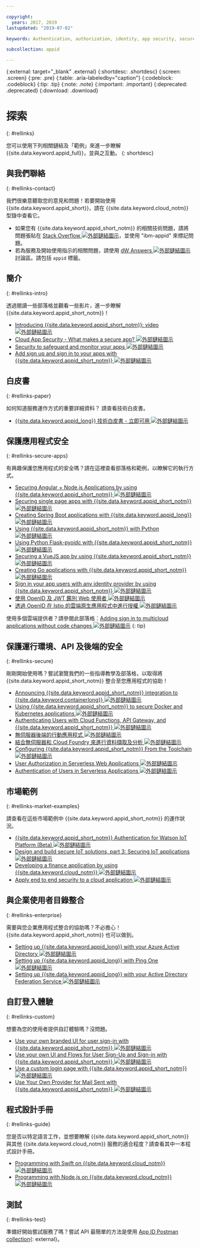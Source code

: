 ```yaml
---

copyright:
  years: 2017, 2019
lastupdated: "2019-07-02"

keywords: Authentication, authorization, identity, app security, secure

subcollection: appid

---
```


{:external: target="_blank" .external}
{:shortdesc: .shortdesc}
{:screen: .screen}
{:pre: .pre}
{:table: .aria-labeledby="caption"}
{:codeblock: .codeblock}
{:tip: .tip}
{:note: .note}
{:important: .important}
{:deprecated: .deprecated}
{:download: .download}


# 探索
{: #rellinks}

您可以使用下列相關鏈結及「範例」來進一步瞭解 {{site.data.keyword.appid_full}}，並與之互動。
{: shortdesc}

## 與我們聯絡
{: #rellinks-contact}

我們很樂意聽取您的意見和問題！若要開始使用 {{site.data.keyword.appid_short}}，請在 {{site.data.keyword.cloud_notm}} 型錄中查看它。
* 如果您有 {{site.data.keyword.appid_short_notm}} 的相關技術問題，請將問題張貼在 <a href="https://stackoverflow.com" target="_blank">Stack Overflow <img src="../../icons/launch-glyph.svg" alt="外部鏈結圖示"></a>，並使用 "ibm-appid" 來標記問題。
* 若為服務及開始使用指示的相關問題，請使用 <a href="https://developer.ibm.com" target="_blank">dW Answers <img src="../../icons/launch-glyph.svg" alt="外部鏈結圖示"></a> 討論區。請包括 `appid` 標籤。


## 簡介
{: #rellinks-intro}

透過閱讀一些部落格並觀看一些影片，進一步瞭解 {{site.data.keyword.appid_short_notm}}！

* <a href="https://www.youtube.com/watch?v=XlrCjHdK43Q" target="_blank">Introducing {{site.data.keyword.appid_short_notm}}: video<img src="../../icons/launch-glyph.svg" alt="外部鏈結圖示"></a>
* <a href="https://www.ibm.com/cloud/blog/cloud-app-security-makes-secure-app" target="_blank">Cloud App Security - What makes a secure app? <img src="../../icons/launch-glyph.svg" alt="外部鏈結圖示"></a>
* <a href="https://www.ibm.com/cloud/garage/architectures/securityArchitecture/security-for-application" target="_blank">Security to safeguard and monitor your apps <img src="../../icons/launch-glyph.svg" alt="外部鏈結圖示"></a>
* <a href="https://www.youtube.com/watch?v=cDSYNFn4rX8" target="_blank">Add sign up and sign in to your apps with {{site.data.keyword.appid_short_notm}} <img src="../../icons/launch-glyph.svg" alt="外部鏈結圖示"></a>



## 白皮書
{: #rellinks-paper}

如何知道服務運作方式的重要詳細資料？ 請查看技術白皮書。

* <a href="https://www.ibm.com/cloud/blog/ibm-cloud-app-id-technical-white-paper-now-available" target="_blank">{{site.data.keyword.appid_long}} 技術白皮書 - 立即可用 <img src="../../icons/launch-glyph.svg" alt="外部鏈結圖示"></a>


## 保護應用程式安全
{: #rellinks-secure-apps}

有興趣保護您應用程式的安全嗎？請在這裡查看部落格和範例，以瞭解它的執行方式。

* <a href="https://www.ibm.com/cloud/blog/securing-angularnode-js-applications-using-app-id" target="_blank">Securing Angular + Node.js Applications by using {{site.data.keyword.appid_short_notm}} <img src="../../icons/launch-glyph.svg" alt="外部鏈結圖示"></a>
* <a href="https://www.ibm.com/cloud/blog/securing-single-page-apps-app-id-service" target="_blank">Securing single page apps with {{site.data.keyword.appid_short_notm}} <img src="../../icons/launch-glyph.svg" alt="外部鏈結圖示"></a>
* <a href="https://www.ibm.com/cloud/blog/creating-spring-boot-applications-app-id" target="_blank">Creating Spring Boot applications with {{site.data.keyword.appid_long}} <img src="../../icons/launch-glyph.svg" alt="外部鏈結圖示"></a>
* <a href="https://github.com/mnsn/appid-python-flask-example" target="_blank">Using {{site.data.keyword.appid_short_notm}} with Python <img src="../../icons/launch-glyph.svg" alt="外部鏈結圖示"></a>
* <a href="https://github.com/IBM-Cloud/github-traffic-stats" target="_blank">Using Python Flask-pyoidc with {{site.data.keyword.appid_short_notm}} <img src="../../icons/launch-glyph.svg" alt="外部鏈結圖示"></a>
* <a href="https://github.com/ibmets/appid-vue-client" target="_blank">Securing a VueJS app by using {{site.data.keyword.appid_short_notm}} <img src="../../icons/launch-glyph.svg" alt="外部鏈結圖示"></a>
* <a href="https://www.ibm.com/cloud/blog/creating-go-applications-with-app-id" target="_blank">Creating Go applications with {{site.data.keyword.appid_short_notm}} <img src="../../icons/launch-glyph.svg" alt="外部鏈結圖示"></a>
* <a href="https://www.ibm.com/cloud/blog/app-id-integrate-custom-identity" target="_blank">Sign in your app users with any identity provider by using {{site.data.keyword.appid_short_notm}} <img src="../../icons/launch-glyph.svg" alt="外部鏈結圖示"></a>
* <a href="http://heidloff.net/article/authenticating-web-users-openid-connect-jwt/" target="_blank">使用 OpenID 及 JWT 鑑別 Web 使用者 <img src="../../icons/launch-glyph.svg" alt="外部鏈結圖示"></a>
* <a href="http://heidloff.net/article/authentication-authorization-openid-connect-istio" target="_blank">透過 OpenID 在 Istio 的雲端原生應用程式中進行授權 <img src="../../icons/launch-glyph.svg" alt="外部鏈結圖示"></a>



使用多個雲端提供者？請參閱此部落格：<a href="https://www.ibm.com/cloud/blog/adding-sign-in-to-multicloud-applications-without-code-changes" target="_blank">Adding sign in to multicloud applications without code changes <img src="../../icons/launch-glyph.svg" alt="外部鏈結圖示"></a>
{: tip}



## 保護運行環境、API 及後端的安全
{: #rellinks-secure}

剛剛開始使用嗎？嘗試瀏覽我們的一些指導教學及部落格，以取得將 {{site.data.keyword.appid_short_notm}} 整合至您應用程式的協助！

* <a href="https://www.ibm.com/cloud/blog/announcing-app-id-integration-ibm-cloud-kubernetes-service" target="_blank">Announcing {{site.data.keyword.appid_short_notm}} integration to {{site.data.keyword.containerlong}} <img src="../../icons/launch-glyph.svg" alt="外部鏈結圖示"></a>
* <a href="https://www.ibm.com/cloud/blog/using-app-id-secure-docker-kubernetes-applications" target="_blank">Using {{site.data.keyword.appid_short_notm}} to secure Docker and Kubernetes applications <img src="../../icons/launch-glyph.svg" alt="外部鏈結圖示"></a>
* <a href="https://www.ibm.com/cloud/blog/authenticating-users-with-cloud-functions-api-gateway-and-app-id" target="_blank">Authenticating Users with Cloud Functions, API Gateway, and {{site.data.keyword.appid_short_notm}} <img src="../../icons/launch-glyph.svg" alt="外部鏈結圖示"></a>
* <a href="/docs/tutorials?topic=solution-tutorials-serverless-mobile-backend#serverless-mobile-backend" target="_blank">無伺服器後端的行動應用程式 <img src="../../icons/launch-glyph.svg" alt="外部鏈結圖示"></a>
* <a href="/docs/tutorials?topic=solution-tutorials-serverless-github-traffic-analytics#serverless-github-traffic-analytics" target="_blank">結合無伺服器和 Cloud Foundry 來進行資料擷取及分析 <img src="../../icons/launch-glyph.svg" alt="外部鏈結圖示"></a>
* <a href="https://www.ibm.com/cloud/blog/how-to-configure-ibm-cloud-app-id-from-the-toolchain" target="_blank">Configuring {{site.data.keyword.appid_short_notm}} From the Toolchain <img src="../../icons/launch-glyph.svg" alt="外部鏈結圖示"></a>
* <a href="http://heidloff.net/article/user-authorization-serverless-web-applications-openwhisk" target="_blank">User Authorization in Serverless Web Applications <img src="../../icons/launch-glyph.svg" alt="外部鏈結圖示"></a>
* <a href="http://heidloff.net/article/user-authentication-serverless-openwhisk" target="_blank">Authentication of Users in Serverless Applications <img src="../../icons/launch-glyph.svg" alt="外部鏈結圖示"></a>



## 市場範例
{: #rellinks-market-examples}

請查看在這些市場範例中 {{site.data.keyword.appid_short_notm}} 的運作狀況。

* <a href="https://www.ibm.com/support/knowledgecenter/SSQP8H/iot/platform/reference/security/app_id.html" target="_blank">{{site.data.keyword.appid_short_notm}} Authentication for Watson IoT Platform (Beta) <img src="../../icons/launch-glyph.svg" alt="外部鏈結圖示"></a>
* <a href="https://developer.ibm.com/articles/iot-trs-secure-iot-solutions3/" target="_blank">Design and build secure IoT solutions, part 3: Securing IoT applications <img src="../../icons/launch-glyph.svg" alt="外部鏈結圖示"></a>
* <a href="https://www.ibm.com/cloud/blog/developing-finance-application-using-ibm-cloud" target="_blank">Developing a finance application by using {{site.data.keyword.cloud_notm}} <img src="../../icons/launch-glyph.svg" alt="外部鏈結圖示"></a>
* <a href="/docs/tutorials?topic=solution-tutorials-cloud-e2e-security#cloud-e2e-security" target="_blank">Apply end to end security to a cloud application <img src="../../icons/launch-glyph.svg" alt="外部鏈結圖示"></a>


## 與企業使用者目錄整合
{: #rellinks-enterprise}

需要與您企業應用程式整合的協助嗎？不必擔心！{{site.data.keyword.appid_short_notm}} 也可以做到。

* <a href="https://www.ibm.com/cloud/blog/setting-ibm-cloud-app-id-azure-active-directory" target="_blank">Setting up {{site.data.keyword.appid_long}} with your Azure Active Directory <img src="../../icons/launch-glyph.svg" alt="外部鏈結圖示"></a>
* <a href="https://www.ibm.com/cloud/blog/setting-ibm-cloud-app-id-ping-one" target="_blank">Setting up {{site.data.keyword.appid_long}} with Ping One <img src="../../icons/launch-glyph.svg" alt="外部鏈結圖示"></a>
* <a href="https://www.ibm.com/cloud/blog/setting-ibm-cloud-app-id-active-directory-federation-service" target="_blank">Setting up {{site.data.keyword.appid_long}} with your Active Directory Federation Service <img src="../../icons/launch-glyph.svg" alt="外部鏈結圖示"></a>


## 自訂登入體驗
{: #rellinks-custom}

想要為您的使用者提供自訂體驗嗎？沒問題。

* <a href="https://www.ibm.com/cloud/blog/use-branded-ui-user-sign-app-id" target="_blank">Use your own branded UI for user sign-in with {{site.data.keyword.appid_short_notm}} <img src="../../icons/launch-glyph.svg" alt="外部鏈結圖示"></a>
* <a href="https://www.ibm.com/cloud/blog/use-ui-flows-user-sign-sign-app-id" target="_blank">Use your own UI and Flows for User Sign-Up and Sign-in with {{site.data.keyword.appid_short_notm}} <img src="../../icons/launch-glyph.svg" alt="外部鏈結圖示"></a>
* <a href="https://www.ibm.com/cloud/blog/custom-login-page-app-id-integration" target="_blank">Use a custom login page with  {{site.data.keyword.appid_short_notm}} <img src="../../icons/launch-glyph.svg" alt="外部鏈結圖示"></a>
* <a href="https://www.ibm.com/cloud/blog/use-ibm-cloud-app-id-and-your-email-provider-to-brand-mails-sent-to-app-users" target="_blank">Use Your Own Provider for Mail Sent with {{site.data.keyword.appid_short_notm}} <img src="../../icons/launch-glyph.svg" alt="外部鏈結圖示"></a>

## 程式設計手冊
{: #rellinks-guide}

您是否以特定語言工作，並想要瞭解 {{site.data.keyword.appid_short_notm}} 與其他 {{site.data.keyword.cloud_notm}} 服務的適合程度？請查看其中一本程式設計手冊。

* <a href="/docs/swift?topic=swift-getting-started" target="_blank">Programming with Swift on {{site.data.keyword.cloud_notm}} <img src="../../icons/launch-glyph.svg" alt="外部鏈結圖示"></a>
* <a href="/docs/node?topic=nodejs-getting-started" target="_blank">Programming with Node.js on {{site.data.keyword.cloud_notm}} <img src="../../icons/launch-glyph.svg" alt="外部鏈結圖示"></a>


## 測試
{: #rellinks-test}

準備好開始嘗試服務了嗎？嘗試 API 最簡單的方法是使用 [App ID Postman collection](https://github.com/ibm-cloud-security/appid-postman){: external}。
